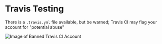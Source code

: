 # Travis Testing

There is a `.travis.yml` file available, but be warned; Travis CI may flag your account for "potential abuse"

![Image of Banned Travis CI Account](https://github.com/mazamats/bitcoind/blob/master/img/banned_account.png?raw=true)

